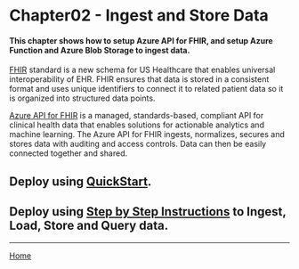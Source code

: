 # Chapter02 - Ingest and Store Data

#### This chapter shows how to setup Azure API for FHIR, and setup Azure Function and Azure Blob Storage to ingest data.

[FHIR](https://hl7.org/fhir/) standard is a new schema for US Healthcare that enables universal interoperability of EHR. FHIR ensures that data is stored in a consistent format and uses unique identifiers to connect it to related patient data so it is organized into structured data points.

[Azure API for FHIR](https://docs.microsoft.com/en-us/azure/healthcare-apis/) is a managed, standards-based, compliant API for clinical health data that enables solutions for actionable analytics and machine learning.
The Azure API for FHIR ingests, normalizes, secures and stores data with auditing and access controls. Data can then be easily connected together and shared.

## Deploy using [QuickStart](https://docs.microsoft.com/en-us/azure/healthcare-apis/fhir-paas-portal-quickstart).

## Deploy using [Step by Step Instructions](https://github.com/microsoft/OpenHack-FHIR/tree/main/Challenge01-AzureAPIforFHIR) to Ingest, Load, Store and Query data.

***

[Home](https://github.com/cyberuna/AI-Starter-Kit-OnFHIR)
